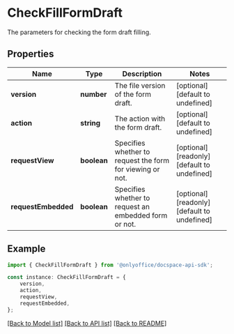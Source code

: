 # CheckFillFormDraft

The parameters for checking the form draft filling.

## Properties

Name | Type | Description | Notes
------------ | ------------- | ------------- | -------------
**version** | **number** | The file version of the form draft. | [optional] [default to undefined]
**action** | **string** | The action with the form draft. | [optional] [default to undefined]
**requestView** | **boolean** | Specifies whether to request the form for viewing or not. | [optional] [readonly] [default to undefined]
**requestEmbedded** | **boolean** | Specifies whether to request an embedded form or not. | [optional] [readonly] [default to undefined]

## Example

```typescript
import { CheckFillFormDraft } from '@onlyoffice/docspace-api-sdk';

const instance: CheckFillFormDraft = {
    version,
    action,
    requestView,
    requestEmbedded,
};
```

[[Back to Model list]](../README.md#documentation-for-models) [[Back to API list]](../README.md#documentation-for-api-endpoints) [[Back to README]](../README.md)
